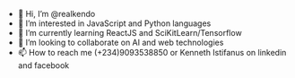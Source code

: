 - 👋 Hi, I’m @realkendo
- 👀 I’m interested in JavaScript and Python languages
- 🌱 I’m currently learning ReactJS and SciKitLearn/Tensorflow
- 💞️ I’m looking to collaborate on AI and web technologies
- 📫 How to reach me (+234)9093538850 or Kenneth Istifanus on linkedin and facebook

<!---
realkendo/realkendo is a ✨ special ✨ repository because its `README.md` (this file) appears on your GitHub profile.
You can click the Preview link to take a look at your changes.
--->

